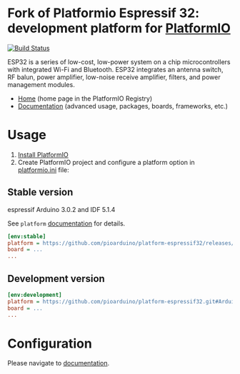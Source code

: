 # Fork of Platformio Espressif 32: development platform for [PlatformIO](https://platformio.org)

[![Build Status](https://github.com/pioarduino/platform-espressif32/workflows/Examples/badge.svg)](https://github.com/pioarduino/platform-espressif32/actions)

ESP32 is a series of low-cost, low-power system on a chip microcontrollers with integrated Wi-Fi and Bluetooth. ESP32 integrates an antenna switch, RF balun, power amplifier, low-noise receive amplifier, filters, and power management modules.

* [Home](https://registry.platformio.org/platforms/platformio/espressif32) (home page in the PlatformIO Registry)
* [Documentation](https://docs.platformio.org/page/platforms/espressif32.html) (advanced usage, packages, boards, frameworks, etc.)

# Usage

1. [Install PlatformIO](https://platformio.org)
2. Create PlatformIO project and configure a platform option in [platformio.ini](https://docs.platformio.org/page/projectconf.html) file:

## Stable version
espressif Arduino 3.0.2 and IDF 5.1.4

See `platform` [documentation](https://docs.platformio.org/en/latest/projectconf/sections/env/options/platform/platform.html#projectconf-env-platform) for details.

```ini
[env:stable]
platform = https://github.com/pioarduino/platform-espressif32/releases/download/2024.07.00/platform-espressif32.zip
board = ...
...
```

## Development version

```ini
[env:development]
platform = https://github.com/pioarduino/platform-espressif32.git#Arduino/IDF51
board = ...
...
```

# Configuration

Please navigate to [documentation](https://docs.platformio.org/page/platforms/espressif32.html).